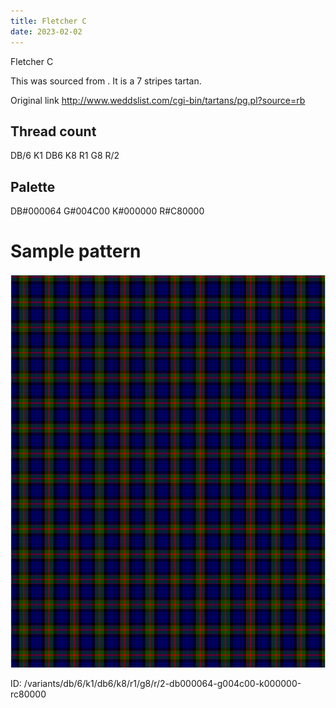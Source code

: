 ```yaml
---
title: Fletcher C
date: 2023-02-02
---
```

Fletcher C

This was sourced from <no value>.  It is a 7 stripes tartan.

Original link http://www.weddslist.com/cgi-bin/tartans/pg.pl?source=rb

## Thread count
DB/6 K1 DB6 K8 R1 G8 R/2

## Palette
DB#000064 G#004C00 K#000000 R#C80000

# Sample pattern

![Tartan detail](tartan.png "DB/6 K1 DB6 K8 R1 G8 R/2 tartan")

ID: /variants/db/6/k1/db6/k8/r1/g8/r/2-db000064-g004c00-k000000-rc80000